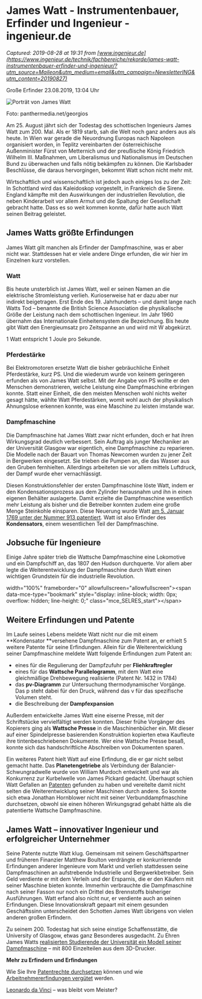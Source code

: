 # James Watt - Instrumentenbauer, Erfinder und Ingenieur - ingenieur.de

_Captured: 2019-08-28 at 19:31 from [www.ingenieur.de](https://www.ingenieur.de/technik/fachbereiche/rekorde/james-watt-instrumentenbauer-erfinder-und-ingenieur/?utm_source=Maileon&utm_medium=email&utm_campaign=NewsletterING&utm_content=20190827)_

Große Erfinder 23.08.2019, 13:04 Uhr

![Porträt von James Watt](https://www.ingenieur.de/wp-content/uploads/2019/08/James-Watt_B5598246_georgios-e1564747013475.jpg)

Foto: panthermedia.net/georgios

Am 25. August jährt sich der Todestag des schottischen Ingenieurs James Watt zum 200. Mal. Als er 1819 starb, sah die Welt noch ganz anders aus als heute. In Wien war gerade die Neuordnung Europas nach Napoleon organisiert worden, in Teplitz vereinbarten der österreichische Außenminister Fürst von Metternich und der preußische König Friedrich Wilhelm III. Maßnahmen, um Liberalismus und Nationalismus im Deutschen Bund zu überwachen und falls nötig bekämpfen zu können. Die Karlsbader Beschlüsse, die daraus hervorgingen, bekommt Watt schon nicht mehr mit.

Wirtschaftlich und wissenschaftlich ist jedoch auch einiges los zu der Zeit: In Schottland wird das Kaleidoskop vorgestellt, in Frankreich die Sirene. England kämpfte mit den Auswirkungen der industriellen Revolution, die neben Kinderarbeit vor allem Armut und die Spaltung der Gesellschaft gebracht hatte. Dass es so weit kommen konnte, dafür hatte auch Watt seinen Beitrag geleistet.

## James Watts größte Erfindungen

James Watt gilt manchen als Erfinder der Dampfmaschine, was er aber nicht war. Stattdessen hat er viele andere Dinge erfunden, die wir hier im Einzelnen kurz vorstellen.

### Watt

Bis heute unsterblich ist James Watt, weil er seinen Namen an die elektrische Stromleistung verlieh. Kurioserweise hat er dazu aber nur indirekt beigetragen. Erst Ende des 19. Jahrhunderts – und damit lange nach Watts Tod – benannte die British Science Association die physikalische Größe der Leistung nach dem schottischen Ingenieur. Im Jahr 1960 übernahm das Internationale Einheitensystem die Bezeichnung. Bis heute gibt Watt den Energieumsatz pro Zeitspanne an und wird mit W abgekürzt.

1 Watt entspricht 1 Joule pro Sekunde.

### Pferdestärke

Bei Elektromotoren ersetzte Watt die bisher gebräuchliche Einheit Pferdestärke, kurz PS. Und die wiederum wurde von keinem geringeren erfunden als von James Watt selbst. Mit der Angabe von PS wollte er den Menschen demonstrieren, welche Leistung eine Dampfmaschine erbringen konnte. Statt einer Einheit, die den meisten Menschen wohl nichts weiter gesagt hätte, wählte Watt Pferdestärken, womit wohl auch der physikalisch Ahnungslose erkennen konnte, was eine Maschine zu leisten imstande war.

### Dampfmaschine

Die Dampfmaschine hat James Watt zwar nicht erfunden, doch er hat ihren Wirkungsgrad deutlich verbessert. Sein Auftrag als junger Mechaniker an der Universität Glasgow war eigentlich, eine Dampfmaschine zu reparieren. Die Modelle nach der Bauart von Thomas Newcomen wurden zu jener Zeit in Bergwerken eingesetzt. Sie trieben die Pumpen an, die das Wasser aus den Gruben fernhielten. Allerdings arbeiteten sie vor allem mittels Luftdruck, der Dampf wurde eher vernachlässigt.

Diesen Konstruktionsfehler der ersten Dampfmaschine löste Watt, indem er den Kondensationsprozess aus dem Zylinder herausnahm und ihn in einen eigenen Behälter auslagerte. Damit erzielte die Dampfmaschine wesentlich mehr Leistung als bisher und die Betreiber konnten zudem eine große Menge Steinkohle einsparen. Diese Neuerung wurde Watt [am 5. Januar 1769 unter der Nummer 913 patentiert](https://www.ingenieur.de/wp-content/uploads/2019/08/James_Watt_Patent_1769_No_913.pdf). Watt ist also Erfinder des **Kondensators**, einem wesentlichen Teil der Dampfmaschine.

## Jobsuche für Ingenieure

Einige Jahre später trieb die Wattsche Dampfmaschine eine Lokomotive und ein Dampfschiff an, das 1807 den Hudson durchquerte. Vor allem aber legte die Weiterentwicklung der Dampfmaschine durch Watt einen wichtigen Grundstein für die industrielle Revolution. 

width="100%" frameborder="0" allowfullscreen="allowfullscreen"&gt;&lt;span data-mce-type="bookmark" style="display: inline-block; width: 0px; overflow: hidden; line-height: 0;" class="mce_SELRES_start"&gt;﻿&lt;/span&gt;

## Weitere Erfindungen und Patente

Im Laufe seines Lebens meldete Watt nicht nur die mit einem **Kondensator **versehene Dampfmaschine zum Patent an, er erhielt 5 weitere Patente für seine Erfindungen. Allein für die Weiterentwicklung seiner Dampfmaschine meldete Watt folgende Erfindungen zum Patent an:

  * eines für die Regulierung der Dampfzufuhr per **Fliehkraftregler**
  * eines für das **Wattsche Parallelogramm**, mit dem Watt eine gleichmäßige Drehbewegung realisierte (Patent Nr. 1432 in 1784)
  * das **pv-Diagramm** zur Untersuchung thermodynamischer Vorgänge. Das p steht dabei für den Druck, während das v für das spezifische Volumen steht.
  * die Beschreibung der **Dampfexpansion**

Außerdem entwickelte James Watt eine eiserne Presse, mit der Schriftstücke vervielfältigt werden konnten. Dieser frühe Vorgänger des Kopierers ging als **Wattsche Presse** in die Maschinenbücher ein. Mit dieser auf einer Spindelpresse basierenden Konstruktion kopierten etwa Kaufleute ihre tintenbeschriebenen Dokumente. Wer eine Wattsche Presse besaß, konnte sich das handschriftliche Abschreiben von Dokumenten sparen.

Ein weiteres Patent hielt Watt auf eine Erfindung, die er gar nicht selbst gemacht hatte. Das **Planetengetriebe** als Verbindung der Balancier-Schwungradwelle wurde von William Murdoch entwickelt und war als Konkurrenz zur Kurbelwelle von James Pickard gedacht. Überhaupt schien Watt Gefallen an [Patenten](https://www.ingenieur.de/tag/patente/) gefunden zu haben und vereitelte damit nicht selten die Weiterentwicklung seiner Maschinen durch andere. So konnte sich etwa Jonathan Hornblower nicht mit seiner Verbunddampfmaschine durchsetzen, obwohl sie einen höheren Wirkungsgrad gehabt hätte als die patentierte Wattsche Dampfmaschine.

## James Watt – innovativer Ingenieur und erfolgreicher Unternehmer

Seine Patente nutzte Watt klug. Gemeinsam mit seinem Geschäftspartner und früheren Finanzier Matthew Boulton verdrängte er konkurrierende Erfindungen anderer Ingenieure vom Markt und verlieh stattdessen seine Dampfmaschinen an aufstrebende Industrielle und Bergwerkbetreiber. Sein Geld verdiente er mit dem Verleih und der Ersparnis, die er den Käufern mit seiner Maschine bieten konnte. Immerhin verbrauchte die Dampfmaschine nach seiner Fasson nur noch ein Drittel des Brennstoffs bisheriger Ausführungen. Watt erfand also nicht nur, er verdiente auch an seinen Erfindungen. Diese Innovationskraft gepaart mit einem gesunden Geschäftssinn unterscheidet den Schotten James Watt übrigens von vielen anderen großen Erfindern.

Zu seinem 200. Todestag hat sich seine einstige Schaffensstätte, die University of Glasgow, etwas ganz Besonderes ausgedacht. Zu Ehren James Watts [realisierten Studierende der Universität ein Modell seiner Dampfmaschine](https://www.gla.ac.uk/news/headline_649972_en.html) – mit 800 Einzelteilen aus dem 3D-Drucker.

**Mehr zu Erfindern und Erfindungen**

Wie Sie Ihre [Patentrechte durchsetzen](https://www.ingenieur.de/karriere/arbeitsrecht/wie-koennen-sie-ihre-patentrechte-durchsetzen/) können und wie [Arbeitnehmererfindungen vergütet](https://www.ingenieur.de/karriere/arbeitsrecht/verguetung-von-arbeitnehmererfindungen/) werden.

[Leonardo da Vinci](https://www.ingenieur.de/technik/fachbereiche/medien/500-todestag-von-leonardo-da-vinci-was-bleibt-vom-meister/) – was bleibt vom Meister?
